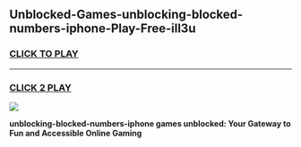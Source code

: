 
## Unblocked-Games-unblocking-blocked-numbers-iphone-Play-Free-ill3u
<h3>
<a href="https://premium76.site?title=unblocking-blocked-numbers-iphone&ref=21A">CLICK TO PLAY</a></h3>
<hr>

<h3>
<a href="https://premium76.site?title=unblocking-blocked-numbers-iphone&ref=21A">CLICK 2 PLAY</a>
  
</h3>

<a href="https://premium76.site?title=unblocking-blocked-numbers-iphone&ref=21A"><img src="https://clearcache.store/games.png"></a>


**unblocking-blocked-numbers-iphone games unblocked: Your Gateway to Fun and Accessible Online Gaming**
